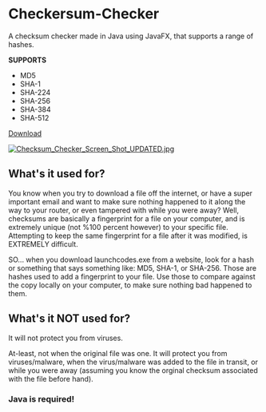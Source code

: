 # Checkersum-Checker
A checksum checker made in Java using JavaFX, that supports a range of hashes.

**SUPPORTS**
* MD5
* SHA-1
* SHA-224
* SHA-256
* SHA-384
* SHA-512


<a class="github-button" href="https://github.com/TheRedSpy15/Checkersum-Checker/archive/master.zip" data-icon="octicon-cloud-download" data-size="large" aria-label="Download TheRedSpy15/Checkersum-Checker on GitHub">Download</a>

[![Checksum_Checker_Screen_Shot_UPDATED.jpg](https://s13.postimg.org/6mv5apmpj/Checksum_Checker_Screen_Shot_UPDATED.jpg)](https://postimg.org/image/4ias9ml2r/)


## What's it used for?

You know when you try to download a file off the internet, or have a super important email and want to make sure nothing happened to it along the way to your router, or even tampered with while you were away? Well, checksums are basically a fingerprint for a file on your computer, and is extremely unique (not %100 percent however) to your specific file. Attempting to keep the same fingerprint for a file after it was modified, is EXTREMELY difficult.

SO... when you download launchcodes.exe from a website, look for a hash or something that says something like: MD5, SHA-1, or SHA-256. Those are hashes used to add a fingerprint to your file. Use those to compare against the copy locally on your computer, to make sure nothing bad happened to them.

## What's it NOT used for?

It will not protect you from viruses.

At-least, not when the original file was one. It will protect you from viruses/malware, when the virus/malware was added to the file in transit, or while you were away (assuming you know the orginal checksum associated with the file before hand).

### Java is required!

